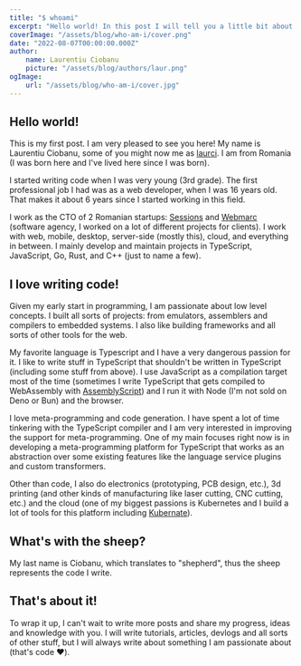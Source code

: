 ```yaml
---
title: "$ whoami"
excerpt: "Hello world! In this post I will tell you a little bit about myself."
coverImage: "/assets/blog/who-am-i/cover.png"
date: "2022-08-07T00:00:00.000Z"
author:
    name: Laurentiu Ciobanu
    picture: "/assets/blog/authors/laur.png"
ogImage:
    url: "/assets/blog/who-am-i/cover.jpg"
---
```


## Hello world!

This is my first post. I am very pleased to see you here! My name is Laurentiu Ciobanu, some of you might now me as [laurci](https://github.com/laurci). I am from Romania (I was born here and I've lived here since I was born).

I started writing code when I was very young (3rd grade). The first professional job I had was as a web developer, when I was 16 years old. That makes it about 6 years since I started working in this field.

I work as the CTO of 2 Romanian startups: [Sessions](https://sessions.us) and [Webmarc](https://webmarc.io) (software agency, I worked on a lot of different projects for clients). I work with web, mobile, desktop, server-side (mostly this), cloud, and everything in between. I mainly develop and maintain projects in TypeScript, JavaScript, Go, Rust, and C++ (just to name a few).

## I love writing code!

Given my early start in programming, I am passionate about low level concepts. I built all sorts of projects: from emulators, assemblers and compilers to embedded systems. I also like building frameworks and all sorts of other tools for the web.

My favorite language is Typescript and I have a very dangerous passion for it. I like to write stuff in TypeScript that shouldn't be written in TypeScript (including some stuff from above). I use JavaScript as a compilation target most of the time (sometimes I write TypeScript that gets compiled to WebAssembly with [AssemblyScript](https://www.assemblyscript.org/)) and I run it with Node (I'm not sold on Deno or Bun) and the browser.

I love meta-programming and code generation. I have spent a lot of time tinkering with the TypeScript compiler and I am very interested in improving the support for meta-programming. One of my main focuses right now is in developing a meta-programming platform for TypeScript that works as an abstraction over some existing features like the language service plugins and custom transformers.

Other than code, I also do electronics (prototyping, PCB design, etc.), 3d printing (and other kinds of manufacturing like laser cutting, CNC cutting, etc.) and the cloud (one of my biggest passions is Kubernetes and I build a lot of tools for this platform including [Kubernate](https://github.com/laurci/kubernate)).

## What's with the sheep?

My last name is Ciobanu, which translates to "shepherd", thus the sheep represents the code I write.

## That's about it!

To wrap it up, I can't wait to write more posts and share my progress, ideas and knowledge with you. I will write tutorials, articles, devlogs and all sorts of other stuff, but I will always write about something I am passionate about (that's code ❤️).
